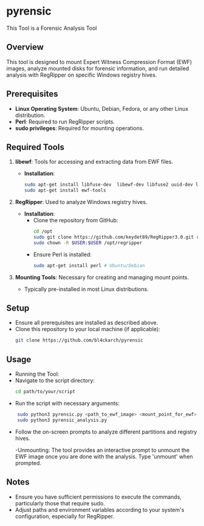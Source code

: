 # pyrensic
This Tool is a Forensic Analysis Tool

## Overview

This tool is designed to mount Expert Witness Compression Format (EWF) images, analyze mounted disks for forensic information, and run detailed analysis with RegRipper on specific Windows registry hives.

## Prerequisites

- **Linux Operating System**: Ubuntu, Debian, Fedora, or any other Linux distribution.
- **Perl**: Required to run RegRipper scripts.
- **sudo privileges**: Required for mounting operations.

## Required Tools

1. **libewf**: Tools for accessing and extracting data from EWF files.
   - **Installation**:
     ```bash
     sudo apt-get install libfuse-dev  libewf-dev libfuse2 uuid-dev lbzip2 python3-wchartype  # Ubuntu/Debian
     sudo apt-get install ewf-tools
     ```

2. **RegRipper**: Used to analyze Windows registry hives.
   - **Installation**:
     - Clone the repository from GitHub:
       ```bash
       cd /opt
       sudo git clone https://github.com/keydet89/RegRipper3.0.git regripper
       sudo chown -R $USER:$USER /opt/regripper
       ```
     - Ensure Perl is installed:
       ```bash
       sudo apt-get install perl # Ubuntu/Debian
       ```

3. **Mounting Tools**: Necessary for creating and managing mount points.
   - Typically pre-installed in most Linux distributions.

## Setup

- Ensure all prerequisites are installed as described above.
- Clone this repository to your local machine (if applicable):
  ```bash
  git clone https://github.com/bl4ckarch/pyrensic

## Usage

- Running the Tool:
- Navigate to the script directory:
    ```bash
    cd path/to/your/script
    ```
- Run the script with necessary arguments:

```bash
    sudo python3 pyrensic.py <path_to_ewf_image> <mount_point_for_ewf> <username>
    sudo python3 pyrensic_analysis.py
```
- Follow the on-screen prompts to analyze different partitions and registry hives.

    -Unmounting:
        The tool provides an interactive prompt to unmount the EWF image once you are done with the analysis. Type 'unmount' when prompted.

## Notes

- Ensure you have sufficient permissions to execute the commands, particularly those that require sudo.
- Adjust paths and environment variables according to your system's configuration, especially for RegRipper.

